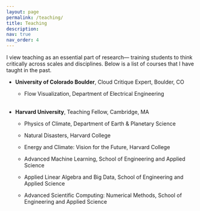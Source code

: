 ```yaml
---
layout: page
permalink: /teaching/
title: Teaching
description: 
nav: true
nav_order: 4
---
```


I view teaching as an essential part of research— training students to think critically across scales and disciplines.
Below is a list of courses that I have taught in the past.
	
- **University of Colorado Boulder**, Cloud Critique Expert, Boulder, CO

  - Flow Visualization, Department of Electrical Engineering <br/>
  <br/>

- **Harvard University**, Teaching Fellow, Cambridge, MA
  
  - Physics of Climate, Department of Earth & Planetary Science
  
  - Natural Disasters, Harvard College
    
  - Energy and Climate: Vision for the Future, Harvard College
  
  - Advanced Machine Learning, School of Engineering and Applied Science
    
  - Applied Linear Algebra and Big Data, School of Engineering and Applied Science

  - Advanced Scientific Computing: Numerical Methods, School of Engineering and Applied Science

  

